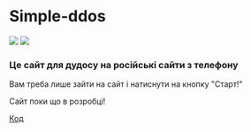# Simple-ddos

![](https://img.shields.io/github/repo-size/BogdanDevUA/simple-ddos)
![](https://img.shields.io/github/license/BogdanDevUA/simple-ddos)

### Це сайт для дудосу на російські сайти з телефону

Вам треба лише зайти на сайт і  натиснути на кнопку "Старт!"

Сайт поки що в розробці!

[Код](INDEX.html)
